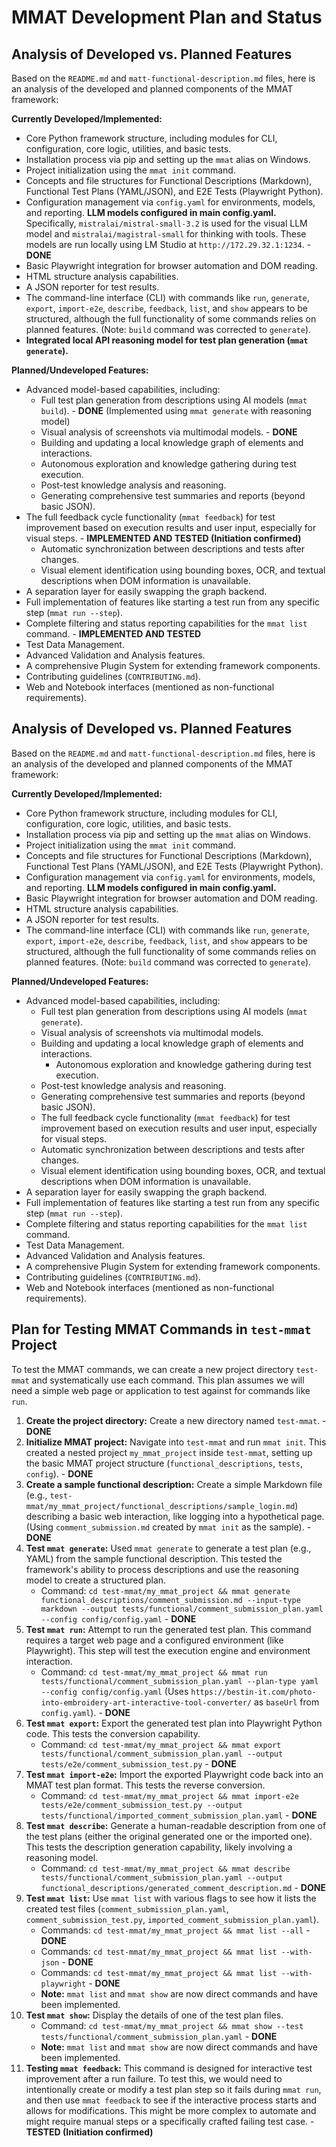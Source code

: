 # MMAT Development Plan and Status

## Analysis of Developed vs. Planned Features

Based on the `README.md` and `matt-functional-description.md` files, here is an analysis of the developed and planned components of the MMAT framework:

**Currently Developed/Implemented:**

*   Core Python framework structure, including modules for CLI, configuration, core logic, utilities, and basic tests.
*   Installation process via pip and setting up the `mmat` alias on Windows.
*   Project initialization using the `mmat init` command.
*   Concepts and file structures for Functional Descriptions (Markdown), Functional Test Plans (YAML/JSON), and E2E Tests (Playwright Python).
*   Configuration management via `config.yaml` for environments, models, and reporting. **LLM models configured in main config.yaml.** Specifically, `mistralai/mistral-small-3.2` is used for the visual LLM model and `mistralai/magistral-small` for thinking with tools. These models are run locally using LM Studio at `http://172.29.32.1:1234`. - **DONE**
*   Basic Playwright integration for browser automation and DOM reading.
*   HTML structure analysis capabilities.
*   A JSON reporter for test results.
*   The command-line interface (CLI) with commands like `run`, `generate`, `export`, `import-e2e`, `describe`, `feedback`, `list`, and `show` appears to be structured, although the full functionality of some commands relies on planned features. (Note: `build` command was corrected to `generate`).
*   **Integrated local API reasoning model for test plan generation (`mmat generate`).**

**Planned/Undeveloped Features:**

*   Advanced model-based capabilities, including:
    *   Full test plan generation from descriptions using AI models (`mmat build`). - **DONE** (Implemented using `mmat generate` with reasoning model)
    *   Visual analysis of screenshots via multimodal models. - **DONE**
    *   Building and updating a local knowledge graph of elements and interactions.
    *   Autonomous exploration and knowledge gathering during test execution.
    *   Post-test knowledge analysis and reasoning.
    *   Generating comprehensive test summaries and reports (beyond basic JSON).
*   The full feedback cycle functionality (`mmat feedback`) for test improvement based on execution results and user input, especially for visual steps. - **IMPLEMENTED AND TESTED (Initiation confirmed)**
    *   Automatic synchronization between descriptions and tests after changes.
    *   Visual element identification using bounding boxes, OCR, and textual descriptions when DOM information is unavailable.
*   A separation layer for easily swapping the graph backend.
*   Full implementation of features like starting a test run from any specific step (`mmat run --step`).
*   Complete filtering and status reporting capabilities for the `mmat list` command. - **IMPLEMENTED AND TESTED**
*   Test Data Management.
*   Advanced Validation and Analysis features.
*   A comprehensive Plugin System for extending framework components.
*   Contributing guidelines (`CONTRIBUTING.md`).
*   Web and Notebook interfaces (mentioned as non-functional requirements).

## Analysis of Developed vs. Planned Features

Based on the `README.md` and `matt-functional-description.md` files, here is an analysis of the developed and planned components of the MMAT framework:

**Currently Developed/Implemented:**

*   Core Python framework structure, including modules for CLI, configuration, core logic, utilities, and basic tests.
*   Installation process via pip and setting up the `mmat` alias on Windows.
*   Project initialization using the `mmat init` command.
*   Concepts and file structures for Functional Descriptions (Markdown), Functional Test Plans (YAML/JSON), and E2E Tests (Playwright Python).
*   Configuration management via `config.yaml` for environments, models, and reporting. **LLM models configured in main config.yaml.**
*   Basic Playwright integration for browser automation and DOM reading.
*   HTML structure analysis capabilities.
*   A JSON reporter for test results.
*   The command-line interface (CLI) with commands like `run`, `generate`, `export`, `import-e2e`, `describe`, `feedback`, `list`, and `show` appears to be structured, although the full functionality of some commands relies on planned features. (Note: `build` command was corrected to `generate`).

**Planned/Undeveloped Features:**

*   Advanced model-based capabilities, including:
    *   Full test plan generation from descriptions using AI models (`mmat generate`).
    *   Visual analysis of screenshots via multimodal models.
    *   Building and updating a local knowledge graph of elements and interactions.
        *   Autonomous exploration and knowledge gathering during test execution.
    *   Post-test knowledge analysis and reasoning.
    *   Generating comprehensive test summaries and reports (beyond basic JSON).
    *   The full feedback cycle functionality (`mmat feedback`) for test improvement based on execution results and user input, especially for visual steps.
    *   Automatic synchronization between descriptions and tests after changes.
    *   Visual element identification using bounding boxes, OCR, and textual descriptions when DOM information is unavailable.
*   A separation layer for easily swapping the graph backend.
*   Full implementation of features like starting a test run from any specific step (`mmat run --step`).
*   Complete filtering and status reporting capabilities for the `mmat list` command.
*   Test Data Management.
*   Advanced Validation and Analysis features.
*   A comprehensive Plugin System for extending framework components.
*   Contributing guidelines (`CONTRIBUTING.md`).
*   Web and Notebook interfaces (mentioned as non-functional requirements).

## Plan for Testing MMAT Commands in `test-mmat` Project

To test the MMAT commands, we can create a new project directory `test-mmat` and systematically use each command. This plan assumes we will need a simple web page or application to test against for commands like `run`.

1.  **Create the project directory:** Create a new directory named `test-mmat`. - **DONE**
2.  **Initialize MMAT project:** Navigate into `test-mmat` and run `mmat init`. This created a nested project `my_mmat_project` inside `test-mmat`, setting up the basic MMAT project structure (`functional_descriptions`, `tests`, `config`). - **DONE**
3.  **Create a sample functional description:** Create a simple Markdown file (e.g., `test-mmat/my_mmat_project/functional_descriptions/sample_login.md`) describing a basic web interaction, like logging into a hypothetical page. (Using `comment_submission.md` created by `mmat init` as the sample). - **DONE**
4.  **Test `mmat generate`:** Used `mmat generate` to generate a test plan (e.g., YAML) from the sample functional description. This tested the framework's ability to process descriptions and use the reasoning model to create a structured plan.
    *   Command: `cd test-mmat/my_mmat_project && mmat generate functional_descriptions/comment_submission.md --input-type markdown --output tests/functional/comment_submission_plan.yaml --config config/config.yaml` - **DONE**
5.  **Test `mmat run`:** Attempt to run the generated test plan. This command requires a target web page and a configured environment (like Playwright). This step will test the execution engine and environment interaction.
    *   Command: `cd test-mmat/my_mmat_project && mmat run tests/functional/comment_submission_plan.yaml --plan-type yaml --config config/config.yaml` (Uses `https://bestin-it.com/photo-into-embroidery-art-interactive-tool-converter/` as `baseUrl` from `config.yaml`). - **DONE**
6.  **Test `mmat export`:** Export the generated test plan into Playwright Python code. This tests the conversion capability.
    *   Command: `cd test-mmat/my_mmat_project && mmat export tests/functional/comment_submission_plan.yaml --output tests/e2e/comment_submission_test.py` - **DONE**
7.  **Test `mmat import-e2e`:** Import the exported Playwright code back into an MMAT test plan format. This tests the reverse conversion.
    *   Command: `cd test-mmat/my_mmat_project && mmat import-e2e tests/e2e/comment_submission_test.py --output tests/functional/imported_comment_submission_plan.yaml` - **DONE**
8.  **Test `mmat describe`:** Generate a human-readable description from one of the test plans (either the original generated one or the imported one). This tests the description generation capability, likely involving a reasoning model.
    *   Command: `cd test-mmat/my_mmat_project && mmat describe tests/functional/comment_submission_plan.yaml --output functional_descriptions/generated_comment_description.md` - **DONE**
9.  **Test `mmat list`:** Use `mmat list` with various flags to see how it lists the created test files (`comment_submission_plan.yaml`, `comment_submission_test.py`, `imported_comment_submission_plan.yaml`).
    *   Commands: `cd test-mmat/my_mmat_project && mmat list --all` - **DONE**
    *   Commands: `cd test-mmat/my_mmat_project && mmat list --with-json` - **DONE**
    *   Commands: `cd test-mmat/my_mmat_project && mmat list --with-playwright` - **DONE**
    *   **Note:** `mmat list` and `mmat show` are now direct commands and have been implemented.
10. **Test `mmat show`:** Display the details of one of the test plan files.
    *   Command: `cd test-mmat/my_mmat_project && mmat show --test tests/functional/comment_submission_plan.yaml` - **DONE**
    *   **Note:** `mmat list` and `mmat show` are now direct commands and have been implemented.
11. **Testing `mmat feedback`:** This command is designed for interactive test improvement after a run failure. To test this, we would need to intentionally create or modify a test plan step so it fails during `mmat run`, and then use `mmat feedback` to see if the interactive process starts and allows for modifications. This might be more complex to automate and might require manual steps or a specifically crafted failing test case. - **TESTED (Initiation confirmed)**
